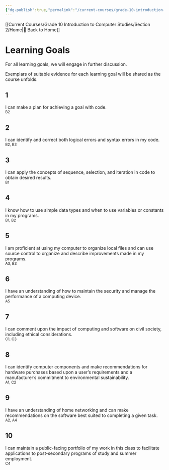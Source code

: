 ```yaml
---
{"dg-publish":true,"permalink":"/current-courses/grade-10-introduction-to-computer-studies/section-2/learning-goals/","dgHomeLink":false,"dgPassFrontmatter":false}
---
```


[[Current Courses/Grade 10 Introduction to Computer Studies/Section 2/Home|🏡 Back to Home]]

<div class="transclusion internal-embed is-loaded"><div class="markdown-embed">

<div class="markdown-embed-title">



</div>


# Learning Goals
For all learning goals, we will engage in further discussion.

Exemplars of suitable evidence for each learning goal will be shared as the course unfolds.

## 1

I can make a plan for achieving a goal with code.<br/><small>B2</small>

## 2

I can identify and correct both logical errors and syntax errors in my code.<br/><small>B2, B3</small>

## 3

I can apply the concepts of sequence, selection, and iteration in code to obtain desired results.<br/><small>B1</small>

## 4

I know how to use simple data types and when to use variables or constants in my programs.<br/><small>B1, B2</small>

## 5

I am proficient at using my computer to organize local files and can use source control to organize and describe improvements made in my programs.<br/><small>A3, B3</small>

## 6

I have an understanding of how to maintain the security and manage the performance of a computing device.<br/><small>A5</small>

## 7

I can comment upon the impact of computing and software on civil society, including ethical considerations.<br/><small>C1, C3</small>

## 8

I can identify computer components and make recommendations for hardware purchases based upon a user’s requirements and a manufacturer’s commitment to environmental sustainability.<br/><small>A1, C2</small>

## 9

I have an understanding of home networking and can make recommendations on the software best suited to completing a given task.<br/><small>A2, A4</small>

## 10

I can maintain a public-facing portfolio of my work in this class to facilitate applications to post-secondary programs of study and summer employment.<br/><small>C4</small>



</div></div>
